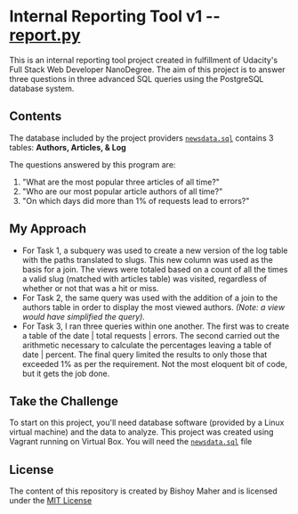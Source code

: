 # Internal Reporting Tool v1 -- [report.py](report.py)

This is an internal reporting tool project created in fulfillment of Udacity's Full Stack Web Developer NanoDegree.
The aim of this project is to answer three questions in three advanced SQL queries using the PostgreSQL database system.

## Contents
The database included by the project providers [`newsdata.sql`](newsdata.sql) contains 3 tables: **Authors, Articles, & Log**

 The questions answered by this program are:
1. "What are the most popular three articles of all time?"
2. "Who are our most popular article authors of all time?"
3. "On which days did more than 1% of requests lead to errors?"

## My Approach
- For Task 1, a subquery was used to create a new version of the log table with the paths translated to slugs. This new column was used as the basis for a join. The views were totaled based on a count of all the times a valid slug (matched with articles table) was visited, regardless of whether or not that was a hit or miss.
- For Task 2, the same query was used with the addition of a join to the authors table in order to display the most viewed authors. _(Note: a view would have simplified the query)._
- For Task 3, I ran three queries within one another. The first was to create a table of the date | total requests | errors. The second carried out the arithmetic necessary to calculate the percentages leaving a table of date | percent. The final query limited the results to only those that exceeded 1% as per the requirement. Not the most eloquent bit of code, but it gets the job done.

## Take the Challenge
To start on this project, you'll need database software (provided by a Linux virtual machine) and the data to analyze. This project was created using Vagrant running on Virtual Box. You will need the [`newsdata.sql`](newsdata.sql) file

## License
 The content of this repository is created by Bishoy Maher and is licensed under the [MIT License](https://opensource.org/licenses/MIT)
